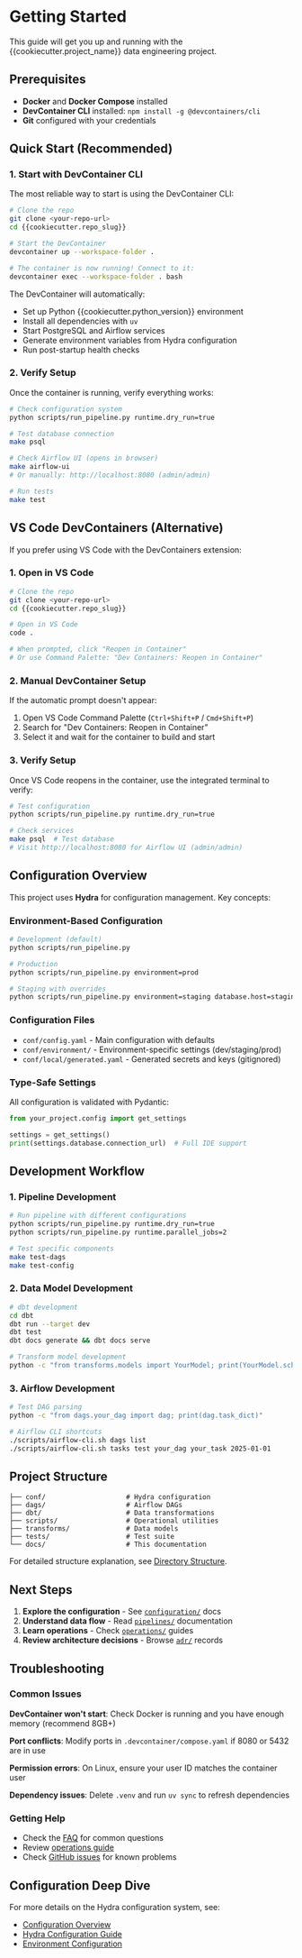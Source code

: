 # Getting Started

This guide will get you up and running with the {{cookiecutter.project_name}} data engineering project.

## Prerequisites

- **Docker** and **Docker Compose** installed
- **DevContainer CLI** installed: `npm install -g @devcontainers/cli`
- **Git** configured with your credentials

## Quick Start (Recommended)

### 1. Start with DevContainer CLI

The most reliable way to start is using the DevContainer CLI:

```bash
# Clone the repo
git clone <your-repo-url>
cd {{cookiecutter.repo_slug}}

# Start the DevContainer
devcontainer up --workspace-folder .

# The container is now running! Connect to it:
devcontainer exec --workspace-folder . bash
```

The DevContainer will automatically:
- Set up Python {{cookiecutter.python_version}} environment
- Install all dependencies with `uv`
- Start PostgreSQL and Airflow services
- Generate environment variables from Hydra configuration
- Run post-startup health checks

### 2. Verify Setup

Once the container is running, verify everything works:

```bash
# Check configuration system
python scripts/run_pipeline.py runtime.dry_run=true

# Test database connection
make psql

# Check Airflow UI (opens in browser)
make airflow-ui
# Or manually: http://localhost:8080 (admin/admin)

# Run tests
make test
```

## VS Code DevContainers (Alternative)

If you prefer using VS Code with the DevContainers extension:

### 1. Open in VS Code

```bash
# Clone the repo
git clone <your-repo-url>
cd {{cookiecutter.repo_slug}}

# Open in VS Code
code .

# When prompted, click "Reopen in Container"
# Or use Command Palette: "Dev Containers: Reopen in Container"
```

### 2. Manual DevContainer Setup

If the automatic prompt doesn't appear:

1. Open VS Code Command Palette (`Ctrl+Shift+P` / `Cmd+Shift+P`)
2. Search for "Dev Containers: Reopen in Container"
3. Select it and wait for the container to build and start

### 3. Verify Setup

Once VS Code reopens in the container, use the integrated terminal to verify:

```bash
# Test configuration
python scripts/run_pipeline.py runtime.dry_run=true

# Check services
make psql  # Test database
# Visit http://localhost:8080 for Airflow UI (admin/admin)
```

## Configuration Overview

This project uses **Hydra** for configuration management. Key concepts:

### Environment-Based Configuration

```bash
# Development (default)
python scripts/run_pipeline.py

# Production
python scripts/run_pipeline.py environment=prod

# Staging with overrides
python scripts/run_pipeline.py environment=staging database.host=staging-db.com
```

### Configuration Files

- `conf/config.yaml` - Main configuration with defaults
- `conf/environment/` - Environment-specific settings (dev/staging/prod)
- `conf/local/generated.yaml` - Generated secrets and keys (gitignored)

### Type-Safe Settings

All configuration is validated with Pydantic:

```python
from your_project.config import get_settings

settings = get_settings()
print(settings.database.connection_url)  # Full IDE support
```

## Development Workflow

### 1. Pipeline Development

```bash
# Run pipeline with different configurations
python scripts/run_pipeline.py runtime.dry_run=true
python scripts/run_pipeline.py runtime.parallel_jobs=2

# Test specific components
make test-dags
make test-config
```

### 2. Data Model Development

```bash
# dbt development
cd dbt
dbt run --target dev
dbt test
dbt docs generate && dbt docs serve

# Transform model development
python -c "from transforms.models import YourModel; print(YourModel.schema())"
```

### 3. Airflow Development

```bash
# Test DAG parsing
python -c "from dags.your_dag import dag; print(dag.task_dict)"

# Airflow CLI shortcuts
./scripts/airflow-cli.sh dags list
./scripts/airflow-cli.sh tasks test your_dag your_task 2025-01-01
```

## Project Structure

```
├── conf/                    # Hydra configuration
├── dags/                    # Airflow DAGs
├── dbt/                     # Data transformations
├── scripts/                 # Operational utilities
├── transforms/              # Data models
├── tests/                   # Test suite
└── docs/                    # This documentation
```

For detailed structure explanation, see [Directory Structure](directory_structure.md).

## Next Steps

1. **Explore the configuration** - See [`configuration/`](configuration/) docs
2. **Understand data flow** - Read [`pipelines/`](pipelines/) documentation  
3. **Learn operations** - Check [`operations/`](operations/) guides
4. **Review architecture decisions** - Browse [`adr/`](adr/) records

## Troubleshooting

### Common Issues

**DevContainer won't start**: Check Docker is running and you have enough memory (recommend 8GB+)

**Port conflicts**: Modify ports in `.devcontainer/compose.yaml` if 8080 or 5432 are in use

**Permission errors**: On Linux, ensure your user ID matches the container user

**Dependency issues**: Delete `.venv` and run `uv sync` to refresh dependencies

### Getting Help

- Check the [FAQ](faq.md) for common questions
- Review [operations guide](operations/README.md)
- Check [GitHub issues](https://github.com/your-org/{{cookiecutter.repo_slug}}/issues) for known problems

## Configuration Deep Dive

For more details on the Hydra configuration system, see:

- [Configuration Overview](configuration/README.md)
- [Hydra Configuration Guide](configuration/README.md)
- [Environment Configuration](configuration/README.md)